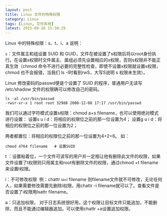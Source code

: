 ```yaml
---
layout: post
title: Linux 文件的特殊权限
category: Linux
tags: [Linux, 文件系统]
latest: 2015-09-28 15:30:29
---
```



Linux 中的特殊权限：s、t、i、a 说明：

`s`：文件属主和组设置 SUID 和 GUID，文件在被设置了s权限后将以root身份执行。在设置s权限时文件属主、属组必须先设置相应的x权限，否则s权限并不能正真生效（chmod 命令不进行必要的完整性检查，即使不设置x权限就设置s权限，chmod 也不会报错，当我们 ls -l时看到rwS，大写S说明 s 权限未生效）。

Linux 修改密码的passwd便是个设置了 SUID 的程序，普通用户无读写 /etc/shadow 文件的权限确可以修改自己的密码。

```
ls -al /usr/bin/passwd
-rwsr-xr-x 1 root root 32988 2008-12-08 17:17 /usr/bin/passwd
```

我们可以通过字符模式设置s权限：chmod a+s filename，也可以使用绝对模式进行设置：
设置s u i d：将相应的权限位之前的那一位设置为4；
设置g u i d：将相应的权限位之前的那一位设置为2；

两者都置位：将相应的权限位之前的那一位设置为4+2=6。
如：

```
chmod 4764 filename   # 设置SUID
```

t ：设置粘着位，一个文件可读写的用户并一定相让他有删除此文件的权限，如果文件设置了t权限则只用属主和root有删除文件的权限，通过chmod +t filename 来设置t权限。

i：不可修改权限  例：chattr u+i filename 则filename文件就不可修改，无论任何人，如果需要修改需要先删除i权限，用chattr -i filename就可以了。查看文件是否设置了i权限用lsattr filename。

a：只追加权限， 对于日志系统很好用，这个权限让目标文件只能追加，不能删除，而且不能通过编辑器追加。可以使用chattr +a设置追加权限。
